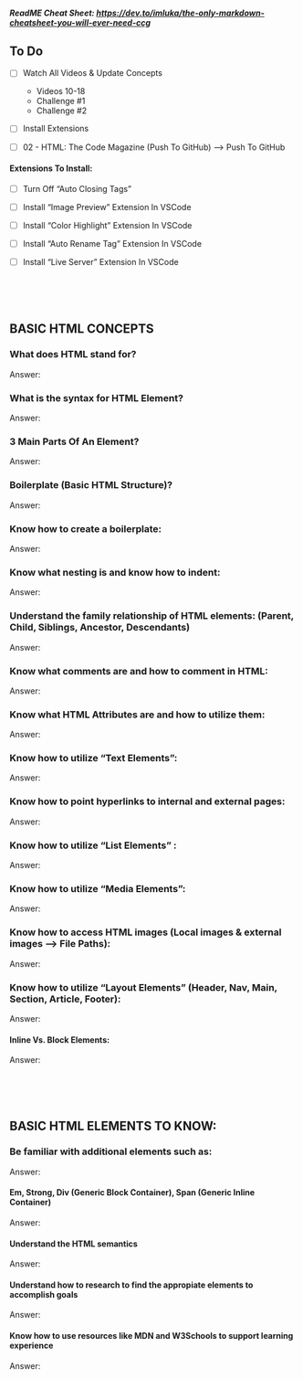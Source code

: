 ##### ReadME Cheat Sheet: https://dev.to/imluka/the-only-markdown-cheatsheet-you-will-ever-need-ccg

## To Do
- [ ] Watch All Videos & Update Concepts
    - Videos 10-18
    - Challenge #1 
    - Challenge #2
- [ ] Install Extensions
- [ ] 02 - HTML: The Code Magazine (Push To GitHub) --> Push To GitHub 


#### Extensions To Install:
- [ ] Turn Off “Auto Closing Tags”
- [ ] Install “Image Preview” Extension In VSCode
- [ ] Install “Color Highlight” Extension In VSCode
- [ ] Install “Auto Rename Tag” Extension In VSCode
- [ ] Install “Live Server” Extension In VSCode




<br /><br /><br />
## BASIC HTML CONCEPTS 

### What does HTML stand for?
Answer:


### What is the syntax for HTML Element?
Answer:


### 3 Main Parts Of An Element?
Answer:


### Boilerplate (Basic HTML Structure)?
Answer:


### Know how to create a boilerplate:
Answer:


### Know what nesting is and know how to indent:
Answer:


### Understand the family relationship of HTML elements: (Parent, Child, Siblings, Ancestor, Descendants)
Answer:


### Know what comments are and how to comment in HTML:
Answer:


### Know what HTML Attributes are and how to utilize them:
Answer:


### Know how to utilize “Text Elements”:
Answer:


### Know how to point hyperlinks to internal and external pages:
Answer:


### Know how to utilize “List Elements” :
Answer:


### Know how to utilize “Media Elements”:
Answer:


### Know how to access HTML images (Local images & external images --> File Paths):
Answer:


### Know how to utilize “Layout Elements” (Header, Nav, Main, Section, Article, Footer):
Answer:

#### Inline Vs. Block Elements:
Answer:


<br /><br /><br />
## BASIC HTML ELEMENTS TO KNOW: 

### Be familiar with additional elements such as:
Answer:


#### Em, Strong, Div (Generic Block Container), Span (Generic Inline Container)
Answer:


#### Understand the HTML semantics
Answer:


#### Understand how to research to find the appropiate elements to accomplish goals
Answer:


#### Know how to use resources like MDN and W3Schools to support learning experience
Answer:





